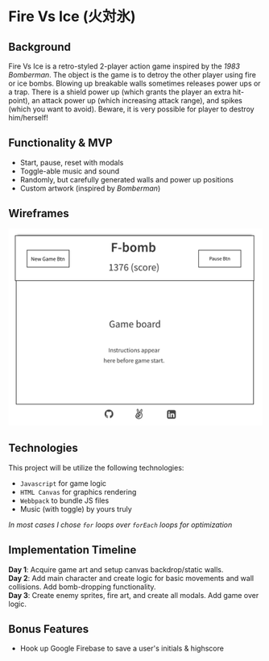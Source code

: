 # Fire Vs Ice (火対氷)
## Background
Fire Vs Ice is a retro-styled 2-player action game inspired by the _1983 Bomberman_. The object is the game is to detroy the other player using fire or ice bombs. Blowing up breakable walls sometimes releases power ups or a trap. There is a shield power up (which grants the player an extra hit-point), an attack power up (which increasing attack range), and spikes (which you want to avoid). Beware, it is very possible for player to destroy him/herself!

## Functionality & MVP
- Start, pause, reset with modals
- Toggle-able music and sound
- Randomly, but carefully generated walls and power up positions
- Custom artwork (inspired by _Bomberman_)

## Wireframes
![Wire frame](public/wireFrame.png?raw=true)

## Technologies
This project will be utilize the following technologies: 
+ `Javascript` for game logic
+ `HTML Canvas` for graphics rendering
+ `Webbpack` to bundle JS files
+ Music (with toggle) by yours truly

_In most cases I chose `for` loops over `forEach` loops for optimization_

## Implementation Timeline
**Day 1**: Acquire game art and setup canvas backdrop/static walls.  
**Day 2**: Add main character and create logic for basic movements and wall collisions. Add bomb-dropping functionality.  
**Day 3**: Create enemy sprites, fire art, and create all modals. Add game over logic.  

## Bonus Features
+ Hook up Google Firebase to save a user's initials & highscore
